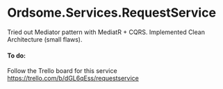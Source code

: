# Ordsome.Services.RequestService

Tried out Mediator pattern with MediatR + CQRS. Implemented Clean Architecture (small flaws).

#### To do: 
Follow the Trello board for this service
https://trello.com/b/dGL6qEss/requestservice
